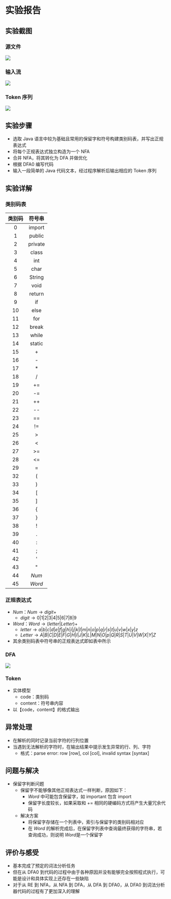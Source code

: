 # 实验报告

## 实验截图

### 源文件

![](./src.png)

### 输入流

![](./instream.png)

### Token 序列

![](./token.png)

## 实验步骤

- 选取 Java 语言中较为基础且常用的保留字和符号构建类别码表，并写出正规表达式
- 将每个正规表达式独立构造为一个 NFA
- 合并 NFA，将其转化为 DFA 并做优化
- 根据 DFA0 编写代码
- 输入一段简单的 Java 代码文本，经过程序解析后输出相应的 Token 序列

## 实验详解

### 类别码表

| 类别码 | 符号串  |
| :----: | :-----: |
|   0    | import  |
|   1    | public  |
|   2    | private |
|   3    |  class  |
|   4    |   int   |
|   5    |  char   |
|   6    | String  |
|   7    |  void   |
|   8    | return  |
|   9    |   if    |
|   10   |  else   |
|   11   |   for   |
|   12   |  break  |
|   13   |  while  |
|   14   | static  |
|   15   |    +    |
|   16   |    -    |
|   17   |    *    |
|   18   |    /    |
|   19   |   +=    |
|   20   |   -=    |
|   21   |   ++    |
|   22   |   --    |
|   23   |   ==    |
|   24   |   !=    |
|   25   |    >    |
|   26   |    <    |
|   27   |   \>=   |
|   28   |   <=    |
|   29   |    =    |
|   32   |    (    |
|   33   |    )    |
|   34   |    [    |
|   35   |    ]    |
|   36   |    {    |
|   37   |    }    |
|   38   |    !    |
|   39   |    .    |
|   40   |    :    |
|   41   |    ;    |
|   42   |    '    |
|   43   |    "    |
|   44   | $Num$ |
|   45   | $Word$ |

### 正规表达式

- $Num$：$Num\rightarrow digit+$
  - $digit\rightarrow0|1|2|3|4|5|6|7|8|9​$
- $Word$：$Word\rightarrow (letter|Letter)+$
  - $letter\rightarrow a|b|c|d|e|f|g|h|i|j|k|l|m|n|o|p|q|r|s|t|u|v|w|x|y|z$
  - $Letter\rightarrow A|B|C|D|E|F|G|H|I|J|K|L|M|N|O|p|Q|R|S|T|U|V|W|X|Y|Z​$
- 其余类别码表中符号串的正规表达式即如表中所示

### DFA

![](./DFA.png)

### Token

- 实体模型
  - code：类别码
  - content：符号串内容
- 以【code，content】的格式输出

## 异常处理

- 在解析的同时记录当前字符的行列位置
- 当遇到无法解析的字符时，在输出结果中提示发生异常的行、列、字符
  - 格式：parse error: row [row], col [col], invalid syntax [syntax]

## 问题与解决

- 保留字判断问题
  - 保留字不能够像其他正规表达式一样判断，原因如下：
    - $Word$ 中可能包含保留字，如 important 包含 import
    - 保留字长度较长，如果采取和 += 相同的硬编码方式将产生大量冗余代码
  - 解决方案
    - 将保留字存储在一个列表中，索引与保留字的类别码相对应
    - 在 $Word$ 的解析完成后，在保留字列表中查询最终获得的字符串，若查询成功，则说明 $Word​$ 是一个保留字

## 评价与感受

- 基本完成了预定的词法分析任务
- 但在从 DFA0 到代码的过程中由于各种原因并没有能够完全按照程式执行，可能是设计和具体实现上还存在一些缺陷
- 对于从 RE 到 NFA，从 NFA 到 DFA，从 DFA 到 DFA0，从 DFA0 到词法分析器代码的过程有了更加深入的理解